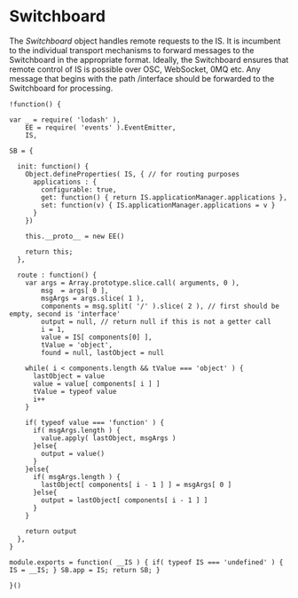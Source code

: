 Switchboard
===========
The *Switchboard* object handles remote requests to the IS. It is incumbent to the individual transport mechanisms
to forward messages to the Switchboard in the appropriate format. Ideally, the Switchboard ensures that remote
control of IS is possible over OSC, WebSocket, 0MQ etc. Any message that begins with the path /interface should be 
forwarded to the Switchboard for processing.

    !function() {
      
    var _ = require( 'lodash' ), 
        EE = require( 'events' ).EventEmitter,
        IS,
		
    SB = {
      
      init: function() {
        Object.defineProperties( IS, { // for routing purposes
          applications : {
            configurable: true,
            get: function() { return IS.applicationManager.applications },
            set: function(v) { IS.applicationManager.applications = v }
          }
        })
        
        this.__proto__ = new EE()
        
        return this;
      },
      
      route : function() {
        var args = Array.prototype.slice.call( arguments, 0 ),
            msg  = args[ 0 ],
            msgArgs = args.slice( 1 ),
            components = msg.split( '/' ).slice( 2 ), // first should be empty, second is 'interface'
            output = null, // return null if this is not a getter call
            i = 1, 
            value = IS[ components[0] ],
            tValue = 'object',
            found = null, lastObject = null
            
        while( i < components.length && tValue === 'object' ) {
          lastObject = value
          value = value[ components[ i ] ]
          tValue = typeof value
          i++
        }

        if( typeof value === 'function' ) {
          if( msgArgs.length ) {
            value.apply( lastObject, msgArgs )
          }else{
            output = value()
          }
        }else{
          if( msgArgs.length ) {
            lastObject[ components[ i - 1 ] ] = msgArgs[ 0 ]
          }else{
            output = lastObject[ components[ i - 1 ] ]
          }
        }
        
        return output
      },
    }
    
    module.exports = function( __IS ) { if( typeof IS === 'undefined' ) { IS = __IS; } SB.app = IS; return SB; }
    
    }()